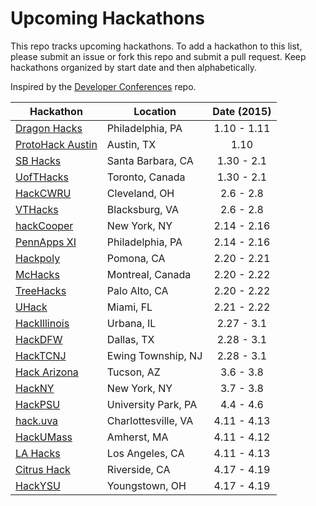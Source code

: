 Upcoming Hackathons
=====================

This repo tracks upcoming hackathons. To add a hackathon to this list, please submit an issue or fork this repo and submit a pull request. Keep hackathons organized by start date and then alphabetically.

Inspired by the [Developer Conferences](https://github.com/MurtzaM/Developer-Conferences) repo.

| Hackathon                                                | Location        | Date (2015)            |
| -------------------------------------------------------------- |-------------  | :---------------------:|
| [Dragon Hacks](http://hack-dragon.com/) | Philadelphia, PA | 1.10 - 1.11 |
| [ProtoHack Austin](http://protohack.org/austin-january-10-2015/) | Austin, TX | 1.10 |
| [SB Hacks](http://www.ucsbhacks.com/) | Santa Barbara, CA | 1.30 - 2.1 |
| [UofTHacks](https://uofthacks.com/) | Toronto, Canada | 1.30 - 2.1 |
| [HackCWRU](http://hackcwru.com) | Cleveland, OH | 2.6 - 2.8 |
| [VTHacks](http://vthacks.com) | Blacksburg, VA | 2.6 - 2.8 |
| [hackCooper](http://hackcooper.com) | New York, NY | 2.14 - 2.16 |
| [PennApps XI](http://2014s.pennapps.com/) | Philadelphia, PA | 2.14 - 2.16 |
| [Hackpoly](http://hackpoly.com) | Pomona, CA | 2.20 - 2.21 |
| [McHacks](http://mchacks.io/) | Montreal, Canada | 2.20 - 2.22 |
| [TreeHacks](http://treehacks.com/) | Palo Alto, CA | 2.20 - 2.22 |
| [UHack](http://uhack.us) | Miami, FL | 2.21 - 2.22 | 
| [HackIllinois](http://hackillinois.org) | Urbana, IL | 2.27 - 3.1 |
| [HackDFW](http://hackdfw.com/) | Dallas, TX | 2.28 - 3.1 |
| [HackTCNJ](http://hacktcnj.com) | Ewing Township, NJ | 2.28 - 3.1 |
| [Hack Arizona](http://hackarizona.org) | Tucson, AZ | 3.6 - 3.8 |
| [HackNY](http://hackny.org) | New York, NY | 3.7 - 3.8 |
| [HackPSU](http://www.hackpsu.com/) | University Park, PA | 4.4 - 4.6 |
| [hack.uva](http://hackuva.io/) | Charlottesville, VA | 4.11 - 4.13 |
| [HackUMass](http://hackumass.com/) | Amherst, MA | 4.11 - 4.12 |
| [LA Hacks](http://www.lahacks.com/) | Los Angeles, CA | 4.11 - 4.13 |
| [Citrus Hack](http://www.citrushack.com/) | Riverside, CA | 4.17 - 4.19 |
| [HackYSU](http://www.hackysu.com/) | Youngstown, OH | 4.17 - 4.19 |
